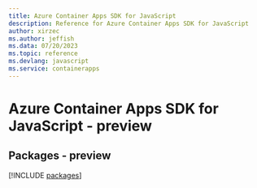 ```yaml
---
title: Azure Container Apps SDK for JavaScript
description: Reference for Azure Container Apps SDK for JavaScript
author: xirzec
ms.author: jeffish
ms.data: 07/20/2023
ms.topic: reference
ms.devlang: javascript
ms.service: containerapps
---
```

# Azure Container Apps SDK for JavaScript - preview
## Packages - preview
[!INCLUDE [packages](container-apps-index.md)]